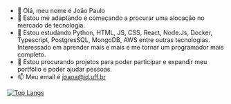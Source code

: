 - 👋 Olá, meu nome é João Paulo
- 👀 Estou me adaptando e começando a procurar uma alocação no mercado de tecnologia.
- 🌱 Estou estudando Python, HTML, JS, CSS, React, Node.Js, Docker, Typescript, PostgresSQL, MongoDB, AWS entre outras tecnologias. Interessado em aprender mais e mais e me tornar um programador mais completo.
- 💞️ Estou procurando projetos para poder participar e expandir meu portfólio e poder ajudar pessoas.
- 📫 Meu email é joaoa@id.uff.br


[![Top Langs](https://github-readme-stats.vercel.app/api/top-langs/?username=anuraghazra)](https://github.com/anuraghazra/github-readme-stats)
